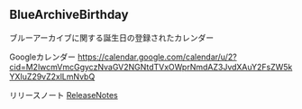 ## BlueArchiveBirthday
ブルーアーカイブに関する誕生日の登録されたカレンダー

Googleカレンダー
https://calendar.google.com/calendar/u/2?cid=M2lwcmVmcGgyczNvaGV2NGNtdTVxOWprNmdAZ3JvdXAuY2FsZW5kYXIuZ29vZ2xlLmNvbQ

リリースノート
[ReleaseNotes](./ReleaseNote.md)